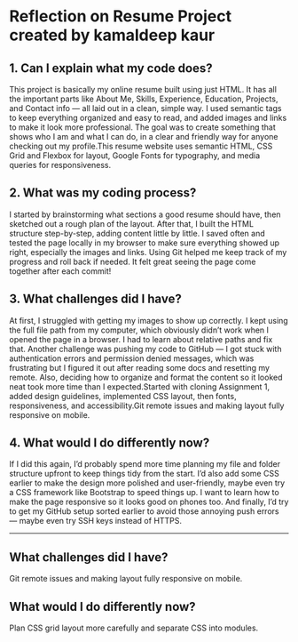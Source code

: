 # Reflection on Resume Project created by kamaldeep kaur 

## 1. Can I explain what my code does?

This project is basically my online resume built using just HTML. It has all the important parts like About Me, Skills, Experience, Education, Projects, and Contact info — all laid out in a clean, simple way. I used semantic tags to keep everything organized and easy to read, and added images and links to make it look more professional. The goal was to create something that shows who I am and what I can do, in a clear and friendly way for anyone checking out my profile.This resume website uses semantic HTML, CSS Grid and Flexbox for layout, Google Fonts for typography, and media queries for responsiveness.


## 2. What was my coding process?

I started by brainstorming what sections a good resume should have, then sketched out a rough plan of the layout. After that, I built the HTML structure step-by-step, adding content little by little. I saved often and tested the page locally in my browser to make sure everything showed up right, especially the images and links. Using Git helped me keep track of my progress and roll back if needed. It felt great seeing the page come together after each commit!

## 3. What challenges did I have?

At first, I struggled with getting my images to show up correctly. I kept using the full file path from my computer, which obviously didn’t work when I opened the page in a browser. I had to learn about relative paths and fix that. Another challenge was pushing my code to GitHub — I got stuck with authentication errors and permission denied messages, which was frustrating but I figured it out after reading some docs and resetting my remote. Also, deciding how to organize and format the content so it looked neat took more time than I expected.Started with cloning Assignment 1, added design guidelines, implemented CSS layout, then fonts, responsiveness, and accessibility.Git remote issues and making layout fully responsive on mobile.


## 4. What would I do differently now?

If I did this again, I’d probably spend more time planning my file and folder structure upfront to keep things tidy from the start. I’d also add some CSS earlier to make the design more polished and user-friendly, maybe even try a CSS framework like Bootstrap to speed things up. I want to learn how to make the page responsive so it looks good on phones too. And finally, I’d try to get my GitHub setup sorted earlier to avoid those annoying push errors — maybe even try SSH keys instead of HTTPS.

---




## What challenges did I have?
Git remote issues and making layout fully responsive on mobile.

## What would I do differently now?
Plan CSS grid layout more carefully and separate CSS into modules.


